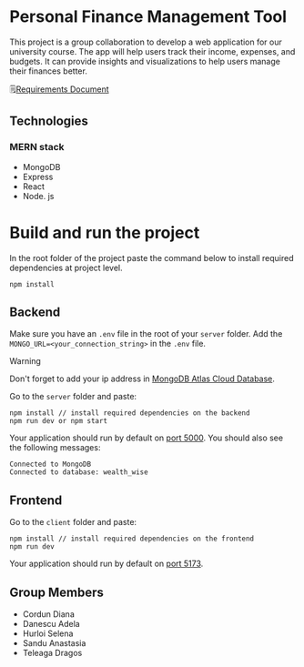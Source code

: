 # Personal Finance Management Tool

This project is a group collaboration to develop a web application for our university course. The app will help users track their income, expenses, and budgets. It can provide insights and visualizations to help users manage their finances better.

🗒️[Requirements Document](https://cordundiana6.atlassian.net/wiki/spaces/WW/overview?atlOrigin=eyJpIjoiZTY0NzFiY2U4ZDA0NDkwNDg1ZWM4MTRhNDRmY2EwMmUiLCJwIjoiaiJ9)

## Technologies
### MERN stack
- MongoDB
- Express
- React
- Node. js


# Build and run the project
In the root folder of the project paste the command below to install required dependencies at project level.
```
npm install
```
## Backend
Make sure you have an `.env` file in the root of your `server` folder.
Add the `MONGO_URL=<your_connection_string>` in the `.env` file.
> [!WARNING]
> Don't forget to add your ip address in [MongoDB Atlas Cloud Database](https://cloud.mongodb.com/v2/6741940615d0a0648f9e2be0#/overview).

Go to the `server` folder and paste:
```
npm install // install required dependencies on the backend
npm run dev or npm start
```
Your application should run by default on [port 5000](http://localhost:5000/).
You should also see the following messages: 
```
Connected to MongoDB
Connected to database: wealth_wise
```

## Frontend
Go to the `client` folder and paste:
```
npm install // install required dependencies on the frontend
npm run dev
```
Your application should run by default on [port 5173](http://localhost:5173/).


## Group Members
- Cordun Diana
- Danescu Adela
- Hurloi Selena
- Sandu Anastasia
- Teleaga Dragos
